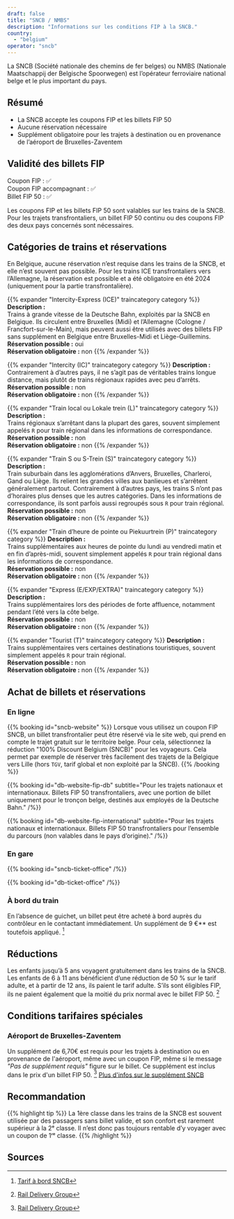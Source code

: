 ```yaml
---
draft: false
title: "SNCB / NMBS"
description: "Informations sur les conditions FIP à la SNCB."
country:
  - "belgium"
operator: "sncb"
---
```


La SNCB (Société nationale des chemins de fer belges) ou NMBS (Nationale Maatschappij der Belgische Spoorwegen) est l’opérateur ferroviaire national belge et le plus important du pays.

## Résumé

- La SNCB accepte les coupons FIP et les billets FIP 50
- Aucune réservation nécessaire
- Supplément obligatoire pour les trajets à destination ou en provenance de l’aéroport de Bruxelles-Zaventem

## Validité des billets FIP

Coupon FIP : ✅ \
Coupon FIP accompagnant : ✅ \
Billet FIP 50 : ✅

Les coupons FIP et les billets FIP 50 sont valables sur les trains de la SNCB. Pour les trajets transfrontaliers, un billet FIP 50 continu ou des coupons FIP des deux pays concernés sont nécessaires.

## Catégories de trains et réservations

En Belgique, aucune réservation n’est requise dans les trains de la SNCB, et elle n’est souvent pas possible. Pour les trains ICE transfrontaliers vers l’Allemagne, la réservation est possible et a été obligatoire en été 2024 (uniquement pour la partie transfrontalière).

{{% expander "Intercity-Express (ICE)" traincategory category %}}
**Description :** \
Trains à grande vitesse de la Deutsche Bahn, exploités par la SNCB en Belgique. Ils circulent entre Bruxelles (Midi) et l’Allemagne (Cologne / Francfort-sur-le-Main), mais peuvent aussi être utilisés avec des billets FIP sans supplément en Belgique entre Bruxelles-Midi et Liège-Guillemins. \
**Réservation possible :** oui \
**Réservation obligatoire :** non
{{% /expander %}}

{{% expander "Intercity (IC)" traincategory category %}}
**Description :** \
Contrairement à d’autres pays, il ne s’agit pas de véritables trains longue distance, mais plutôt de trains régionaux rapides avec peu d’arrêts. \
**Réservation possible :** non \
**Réservation obligatoire :** non
{{% /expander %}}

{{% expander "Train local ou Lokale trein (L)" traincategory category %}}
**Description :** \
Trains régionaux s’arrêtant dans la plupart des gares, souvent simplement appelés `R` pour train régional dans les informations de correspondance. \
**Réservation possible :** non \
**Réservation obligatoire :** non
{{% /expander %}}

{{% expander "Train S ou S-Trein (S)" traincategory category %}}
**Description :** \
Train suburbain dans les agglomérations d’Anvers, Bruxelles, Charleroi, Gand ou Liège. Ils relient les grandes villes aux banlieues et s’arrêtent généralement partout. Contrairement à d’autres pays, les trains S n’ont pas d’horaires plus denses que les autres catégories. Dans les informations de correspondance, ils sont parfois aussi regroupés sous `R` pour train régional. \
**Réservation possible :** non \
**Réservation obligatoire :** non
{{% /expander %}}

{{% expander "Train d’heure de pointe ou Piekuurtrein (P)" traincategory category %}}
**Description :** \
Trains supplémentaires aux heures de pointe du lundi au vendredi matin et en fin d’après-midi, souvent simplement appelés `R` pour train régional dans les informations de correspondance. \
**Réservation possible :** non \
**Réservation obligatoire :** non
{{% /expander %}}

{{% expander "Express (E/EXP/EXTRA)" traincategory category %}}
**Description :** \
Trains supplémentaires lors des périodes de forte affluence, notamment pendant l’été vers la côte belge. \
**Réservation possible :** non \
**Réservation obligatoire :** non
{{% /expander %}}

{{% expander "Tourist (T)" traincategory category %}}
**Description :** \
Trains supplémentaires vers certaines destinations touristiques, souvent simplement appelés `R` pour train régional. \
**Réservation possible :** non \
**Réservation obligatoire :** non
{{% /expander %}}

## Achat de billets et réservations

### En ligne

{{% booking id="sncb-website" %}}
Lorsque vous utilisez un coupon FIP SNCB, un billet transfrontalier peut être réservé via le site web, qui prend en compte le trajet gratuit sur le territoire belge. Pour cela, sélectionnez la réduction "100% Discount Belgium (SNCB)" pour les voyageurs. Cela permet par exemple de réserver très facilement des trajets de la Belgique vers Lille (hors `TGV`, tarif global et non exploité par la SNCB).
{{% /booking %}}

{{% booking id="db-website-fip-db"
  subtitle="Pour les trajets nationaux et internationaux. Billets FIP 50 transfrontaliers, avec une portion de billet uniquement pour le tronçon belge, destinés aux employés de la Deutsche Bahn."
/%}}

{{% booking id="db-website-fip-international"
  subtitle="Pour les trajets nationaux et internationaux. Billets FIP 50 transfrontaliers pour l’ensemble du parcours (non valables dans le pays d’origine)."
/%}}

### En gare

{{% booking id="sncb-ticket-office" /%}}

{{% booking id="db-ticket-office" /%}}

### À bord du train

En l’absence de guichet, un billet peut être acheté à bord auprès du contrôleur en le contactant immédiatement. Un supplément de 9 €** est toutefois appliqué. [^2]

## Réductions

Les enfants jusqu’à 5 ans voyagent gratuitement dans les trains de la SNCB. Les enfants de 6 à 11 ans bénéficient d’une réduction de 50 % sur le tarif adulte, et à partir de 12 ans, ils paient le tarif adulte. S’ils sont éligibles FIP, ils ne paient également que la moitié du prix normal avec le billet FIP 50. [^1]

## Conditions tarifaires spéciales

### Aéroport de Bruxelles-Zaventem

Un supplément de 6,70€ est requis pour les trajets à destination ou en provenance de l'aéroport, même avec un coupon FIP, même si le message *"Pas de supplément requis"* figure sur le billet. Ce supplément est inclus dans le prix d'un billet FIP 50. [^1]  [Plus d'infos sur le supplément SNCB](https://www.belgiantrain.be/fr/tickets-and-railcards/airports/brussels-airport)

## Recommandation

{{% highlight tip %}}
La 1ère classe dans les trains de la SNCB est souvent utilisée par des passagers sans billet valide, et son confort est rarement supérieur à la 2ᵉ classe. Il n’est donc pas toujours rentable d’y voyager avec un coupon de 1ʳᵉ classe.
{{% /highlight %}}

## Sources

[^1]: [Rail Delivery Group](https://www.raildeliverygroup.com/rst/europe-and-fip.html)
[^2]: [Tarif à bord SNCB](https://www.belgiantrain.be/fr/tickets-and-railcards/on-board-fare)

